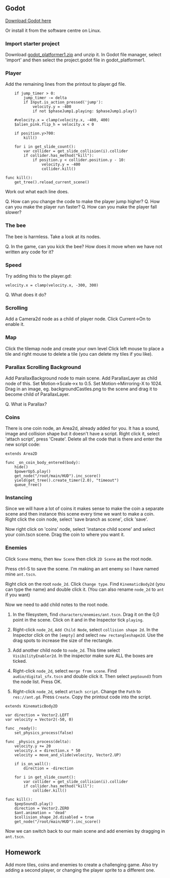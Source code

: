 ## Godot

[Download Godot here](https://godotengine.org/download)

Or install it from the software centre on Linux.

### Import starter project

Download [godot_platformer1.zip](/public/godot_platformer1.zip) and unzip it.  In Godot file manager, select 'import' and then select the project.godot file in godot_platformer1.

### Player

Add the remaining lines from the printout to player.gd file.

```
	if jump_timer > 0:
		jump_timer -= delta
		if Input.is_action_pressed('jump'):
			velocity.y = -400
			if not $phaseJump1.playing: $phaseJump1.play()

	#velocity.x = clamp(velocity.x, -400, 400)
	$alien_pink.flip_h = velocity.x < 0
	
	if position.y>700:
		kill()

	for i in get_slide_count():
		var collider = get_slide_collision(i).collider
		if collider.has_method("kill"):
			if position.y < collider.position.y - 10:
				velocity.y = -400
				collider.kill()

func kill():
	get_tree().reload_current_scene()
```

Work out what each line does.

Q. How can you change the code to make the player jump higher?
Q. How can you make the player run faster?
Q. How can you make the player fall slower?

### The bee

The bee is harmless.  Take a look at its nodes.

Q. In the game, can you kick the bee?  How does it move when we have not written any code for it?

### Speed

Try adding this to the player.gd:

    velocity.x = clamp(velocity.x, -300, 300)

Q. What does it do?

### Scrolling

Add a Camera2d node as a child of player node.  Click Current->On to enable it.

### Map

Click the tilemap node and create your own level  Click left mouse to place a tile and right mouse to delete a tile (you can delete my tiles if you like).

### Parallax Scrolling Background

Add ParallaxBackground node to main scene.  Add ParallaxLayer as child node of this.  Set Motion->Scale->x to 0.5.  Set Motion->Mirroring-X to 1024.  Drag in an image, eg. backgroundCastles.png to the scene and drag it to become child of ParallaxLayer.

Q. What is Parallax?

### Coins

There is one coin node, an Area2d, already added for you.  It has a sound, image and collision shape but it doesn't have a script.  Right click it, select 'attach script', press 'Create'.  Delete all the code that is there and enter the new script code:
```
extends Area2D

func _on_coin_body_entered(body):
	hide()
	$powerUp5.play()
	get_node("/root/main/HUD").inc_score()
	yield(get_tree().create_timer(2.0), "timeout")
	queue_free()
```

### Instancing

Since we will have a lot of coins it makes sense to make the coin a separate scene and then instance this scene every time we want to make a coin. Right click the coin node, select 'save branch as scene', click 'save'.

Now right click on 'coins' node, select 'instance child scene' and select your coin.tscn scene.  Drag the coin to where you want it.

### Enemies

Click `Scene` menu, then `New Scene` then click `2D Scene` as the root node. 

Press ctrl-S to save the scene.  I'm making an ant enemy so I have named mine `ant.tscn`.

Right click on the root `node_2d`.  Click  `Change type`.  Find  `KinematicBody2d` (you can type the name) and double click it.  (You can also rename `node_2d` to `ant` if you want)

Now we need to add child notes to the root node.

1. In the filesystem, find `characters/enemies/ant.tscn`.  Drag it on the 0,0 point in the scene.  Click on it and in the Inspector tick `playing`.

2. Right-click `node_2d`, `Add Child Node`, select `collision shape 2d`.  In the Inspector click on the `[empty]` and select `new rectangleshape2d`.  Use the drag spots to increase the size of the rectangle.

3. Add another child node to `node_2d`.  This time select `VisibilityEnabler2d`.  In the inspector make sure ALL the boxes are ticked.

4. Right-click `node_2d`, select `merge from scene`.  Find `audio/digital_sfx.tscn` and double click it.  Then select `pepSound3` from the node list.  Press OK.

5. Right-click `node_2d`, select `attach script`.  Change the `Path` to `res://ant.gd`.  Press `Create`.  Copy the printout code into the script.


```
extends KinematicBody2D

var direction = Vector2.LEFT
var velocity = Vector2(-50, 0)

func _ready():
	set_physics_process(false)

func _physics_process(delta):
	velocity.y += 20
	velocity.x = direction.x * 50
	velocity = move_and_slide(velocity, Vector2.UP)
	
	if is_on_wall():
		direction = -direction
		
	for i in get_slide_count():
		var collider = get_slide_collision(i).collider
		if collider.has_method("kill"):
			collider.kill()

func kill():
	$pepSound3.play()
	direction = Vector2.ZERO
	$ant.animation = 'dead'
	$collision_shape_2d.disabled = true
	get_node("/root/main/HUD").inc_score()
```

Now we can switch back to our main scene and add enemies by dragging in `ant.tscn`.

## Homework

Add more tiles, coins and enemies to create a challenging game.  Also try adding a second player, or changing the player sprite to a different one.



